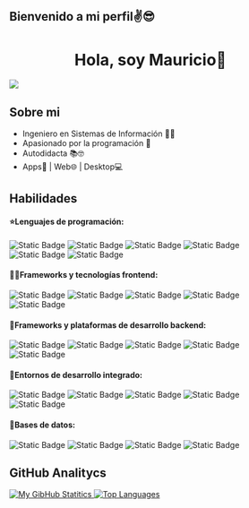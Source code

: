 ## Bienvenido a mi perfil✌️😎
<div>
  <h1 align="center">Hola, soy Mauricio👋</h1>
</div>
<img align="center" src="https://media.licdn.com/dms/image/D4E16AQF7Ig4vXL_b4Q/profile-displaybackgroundimage-shrink_350_1400/0/1708639110753?e=1714608000&v=beta&t=1kN69MXCXrksAC1tDhbVhMSyxYjmxyyHRAHgQV3hI5o">

## Sobre mi

- Ingeniero en Sistemas de Información 👨‍💻
- Apasionado por la programación 💪
- Autodidacta 📚🤓
- Apps📱 | Web🌐 | Desktop💻

## Habilidades
<h4>⭐Lenguajes de programación:</h4>

![Static Badge](https://img.shields.io/badge/java-red?style=for-the-badge)
![Static Badge](https://img.shields.io/badge/python-yellow?style=for-the-badge&logo=python)
![Static Badge](https://img.shields.io/badge/C%23-purple?style=for-the-badge&logo=C%23)
![Static Badge](https://img.shields.io/badge/javascript-yellow?style=for-the-badge&logo=javascript&logoColor=white)
![Static Badge](https://img.shields.io/badge/kotlin-blue?style=for-the-badge&logo=kotlin&logoColor=purple&labelColor=%23ff6f00)
![Static Badge](https://img.shields.io/badge/dart-black?style=for-the-badge&logo=dart)


<h4>👨‍💻Frameworks y tecnologías frontend:</h4>

![Static Badge](https://img.shields.io/badge/react-blue?style=for-the-badge&logo=react&labelColor=black)
![Static Badge](https://img.shields.io/badge/angular-red?style=for-the-badge&logo=angular&logoColor=red&labelColor=white)
![Static Badge](https://img.shields.io/badge/html-orange?style=for-the-badge&logo=html5&logoColor=white)
![Static Badge](https://img.shields.io/badge/css-blue?style=for-the-badge&logo=css3&logoColor=white)
![Static Badge](https://img.shields.io/badge/flutter-blue?style=for-the-badge&logo=flutter)


<h4>🤖Frameworks y plataformas de desarrollo backend:</h4>

![Static Badge](https://img.shields.io/badge/spring%20boot-black?style=for-the-badge&logo=springboot)
![Static Badge](https://img.shields.io/badge/django-026842?style=for-the-badge&logo=django)
![Static Badge](https://img.shields.io/badge/net-purple?style=for-the-badge&logo=dotnet)
![Static Badge](https://img.shields.io/badge/express-black?style=for-the-badge&logo=express&logoColor=black&labelColor=white)
![Static Badge](https://img.shields.io/badge/node_js-black?style=for-the-badge&logo=node.js)

<h4>🧠Entornos de desarrollo integrado:</h4>

![Static Badge](https://img.shields.io/badge/vs_code-blue?style=for-the-badge&logo=visualstudiocode)
![Static Badge](https://img.shields.io/badge/visual_studio-purple?style=for-the-badge&logo=visualstudio)
![Static Badge](https://img.shields.io/badge/eclipse_IDE-orange?style=for-the-badge&logo=eclipseide)
![Static Badge](https://img.shields.io/badge/intellij_IDEA-blue?style=for-the-badge&logo=intellijidea)
![Static Badge](https://img.shields.io/badge/android_studio-009d71?style=for-the-badge&logo=android&labelColor=white)

<h4>📘Bases de datos:</h4>

![Static Badge](https://img.shields.io/badge/orcale-red?style=for-the-badge&logo=oracle)
![Static Badge](https://img.shields.io/badge/postgresql-blue?style=for-the-badge&logo=postgresql&logoColor=white)
![Static Badge](https://img.shields.io/badge/mysql-orange?style=for-the-badge&logo=mysql&logoColor=white)
![Static Badge](https://img.shields.io/badge/firebase-blue?style=for-the-badge&logo=firebase)

## GitHub Analitycs

<a href="https://github.com/midrovo">
  <img alt="My GibHub Statitics" src="https://github-readme-stats-eight-theta.vercel.app/api?username=midrovo&theme=algolia&show_icons=true&include_all_commits=true&count_private=true"/>
  <img alt="Top Languages" src="https://github-readme-stats-eight-theta.vercel.app/api/top-langs/?username=midrovo&layout=compact&langs_count=8&theme=algolia"/>
</a>



